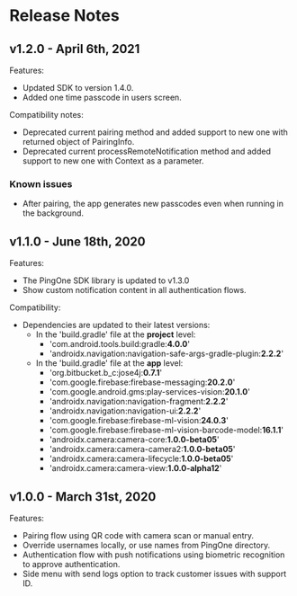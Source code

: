 # Release Notes

## v1.2.0 - April 6th, 2021
Features:
* Updated SDK to version 1.4.0.
* Added one time passcode in users screen.

Compatibility notes:
* Deprecated current pairing method and added support to new one with returned object of PairingInfo.
* Deprecated current processRemoteNotification method and added support to new one with Context as a parameter.

### Known issues
- After pairing, the app generates new passcodes even when running in the background.

## v1.1.0 - June 18th, 2020
 Features:

 - The PingOne SDK library is updated to v1.3.0
 - Show custom notification content in all authentication flows.

 Compatibility:
 
 - Dependencies are updated to their latest versions:
    * In the 'build.gradle' file at the **project** level:
      * 'com.android.tools.build:gradle:**4.0.0**'
      * 'androidx.navigation:navigation-safe-args-gradle-plugin:**2.2.2**'
    * In the 'build.gradle' file at the **app** level:
      * 'org.bitbucket.b_c:jose4j:**0.7.1**'
      * 'com.google.firebase:firebase-messaging:**20.2.0**'
      * 'com.google.android.gms:play-services-vision:**20.1.0**'
      * 'androidx.navigation:navigation-fragment:**2.2.2**'
      * 'androidx.navigation:navigation-ui:**2.2.2**'
      * 'com.google.firebase:firebase-ml-vision:**24.0.3**'
      * 'com.google.firebase:firebase-ml-vision-barcode-model:**16.1.1**'
      * 'androidx.camera:camera-core:**1.0.0-beta05**'
      * 'androidx.camera:camera-camera2:**1.0.0-beta05**'
      * 'androidx.camera:camera-lifecycle:**1.0.0-beta05**'
      * 'androidx.camera:camera-view:**1.0.0-alpha12**'


## v1.0.0 - March 31st, 2020
Features:

- Pairing flow using QR code with camera scan or manual entry.
- Override usernames locally, or use names from PingOne directory.
- Authentication flow with push notifications using biometric recognition to approve authentication.
- Side menu with send logs option to track customer issues with support ID.

